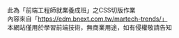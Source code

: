 此為「前端工程師就業養成班」之CSS切版作業  
內容來自「https://edm.bnext.com.tw/martech-trends/」  
本網站僅用於學習前端技術，無商業用途，如有侵權敬請告知  
